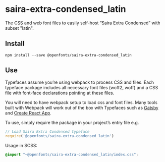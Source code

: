 
# saira-extra-condensed_latin

The CSS and web font files to easily self-host “Saira Extra Condensed” with subset "latin".

## Install

`npm install --save @openfonts/saira-extra-condensed_latin`

## Use

Typefaces assume you’re using webpack to process CSS and files. Each typeface
package includes all necessary font files (woff2, woff) and a CSS file with
font-face declarations pointing at these files.

You will need to have webpack setup to load css and font files. Many tools built
with Webpack will work out of the box with Typefaces such as [Gatsby](https://github.com/gatsbyjs/gatsby)
and [Create React App](https://github.com/facebookincubator/create-react-app).

To use, simply require the package in your project’s entry file e.g.

```javascript
// Load Saira Extra Condensed typeface
require('@openfonts/saira-extra-condensed_latin')
```

Usage in SCSS:
```scss
@import "~@openfonts/saira-extra-condensed_latin/index.css";
```

